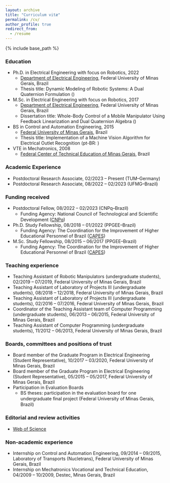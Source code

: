 ```yaml
---
layout: archive
title: "Curriculum vitæ"
permalink: /cv/
author_profile: true
redirect_from:
  - /resume
---
```


{% include base_path %}

### Education

* Ph.D. in Electrical Engineering with focus on Robotics, 2022
  * [Department of Electrical Engineering](https://www.ppgee.ufmg.br/), Federal University of Minas Gerais, Brazil
  * Thesis title: Dynamic Modeling of Robotic Systems: A Dual Quaternion Formulation ([<i class="fa fa-fw fa-file-pdf" aria-hidden="true"></i>](https://ffasilva.github.io/files/PhD_Thesis_Frederico_Afonso.pdf))
* M.Sc. in Electrical Engineering with focus on Robotics, 2017
  * [Department of Electrical Engineering](https://www.ppgee.ufmg.br/), Federal University of Minas Gerais, Brazil
  * Dissertation title: Whole-Body Control of a Mobile Manipulator Using Feedback Linearization and Dual
Quaternion Algebra ([<i class="fa fa-fw fa-file-pdf" aria-hidden="true"></i>](https://ffasilva.github.io/files/Master_Thesis_Frederico_Afonso.pdf))
* BS in Control and Automation Engineering, 2015
  * [Federal University of Minas Gerais](https://ufmg.br/), Brazil
  * Thesis title: Implementation of a Machine Vision Algorithm for Electrical Outlet Recognition (pt-BR: [<i class="fa fa-fw fa-file-pdf" aria-hidden="true"></i>](https://ffasilva.github.io/files/Monografia_Frederico.pdf))
* VTE in Mechatronics, 2008
  * [Federal Center of Technical Education of Minas Gerais](https://www.cefetmg.br/), Brazil

### Academic Experience

  * Postdoctoral Research Associate, 02/2023 – Present (TUM–Germany)
  * Postdoctoral Research Associate, 08/2022 – 02/2023 (UFMG–Brazil)

### Funding received

  * Postdoctoral Fellow, 08/2022 – 02/2023 (CNPq–Brazil)
    * Funding Agency: National Council of Technological and Scientiﬁc Development ([CNPq](https://www.gov.br/cnpq/pt-br))
  * Ph.D. Study Fellowship, 08/2018 – 01/2022 (PPGEE–Brazil)
    * Funding Agency: The Coordination for the Improvement of Higher Educational Personnel of Brazil
([CAPES](https://www.gov.br/capes/pt-br))
  * M.Sc. Study Fellowship, 08/2015 – 06/2017 (PPGEE–Brazil)
    * Funding Agency: The Coordination for the Improvement of Higher Educational Personnel of Brazil
([CAPES](https://www.gov.br/capes/pt-br))

### Teaching experience

  * Teaching Assistant of Robotic Manipulators (undergraduate students), 02/2019 – 07/2019, Federal University of Minas Gerais, Brazil
  * Teaching Assistant of Laboratory of Projects III (undergraduate students), 08/2018 – 12/2018, Federal University of Minas Gerais, Brazil
  * Teaching Assistant of Laboratory of Projects III (undergraduate students), 02/2016 – 07/2016, Federal University of Minas Gerais, Brazil
  * Coordinator of the Teaching Assistant team of Computer Programming (undergraduate students), 06/2013 – 06/2015, Federal University of Minas Gerais, Brazil
  * Teaching Assistant of Computer Programming (undergraduate students), 11/2012 – 06/2013, Federal University of Minas Gerais, Brazil

### Boards, committees and positions of trust

  * Board member of the Graduate Program in Electrical Engineering (Student Representative), 10/2017 – 03/2020, Federal University of Minas Gerais, Brazil
  * Board member of the Graduate Program in Electrical Engineering (Student Representative), 05/2015 – 05/2017, Federal University of Minas Gerais, Brazil
  * Participation in Evaluation Boards
    * BS theses: participation in the evaluation board for one undergraduate ﬁnal project (Federal University of
Minas Gerais, Brazil)

### Editorial and review activities

  * [Web of Science](https://www.webofscience.com/wos/author/record/364088)

### Non-academic experience

  * Internship on Control and Automation Engineering, 09/2014 – 09/2015, Laboratory of Transports (Nucletrans), Federal University of Minas Gerais, Brazil
  * Internship on Mechatronics Vocational and Technical Education, 04/2009 – 10/2009, Destec, Minas Gerais, Brazil